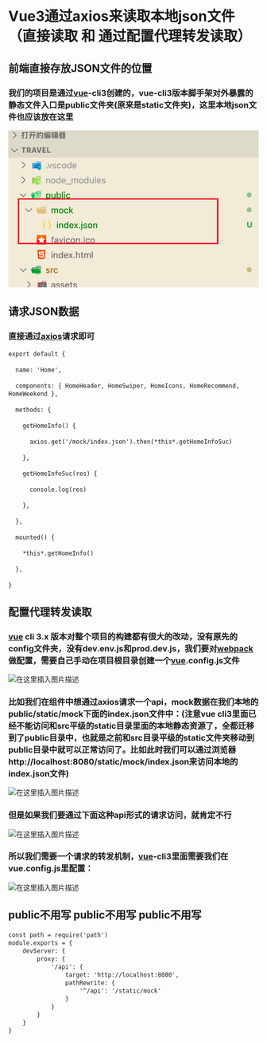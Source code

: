 # Vue3通过axios来读取本地json文件（直接读取 和 通过配置代理转发读取）



## **前端直接存放JSON文件的位置**

### 我们的项目是通过[vue](https://so.csdn.net/so/search?from=pc_blog_highlight&q=vue)-cli3创建的，vue-cli3版本脚手架对外暴露的静态文件入口是public文件夹(原来是static文件夹)，这里本地json文件也应该放在这里

![](https://github.com/PhoenixLeeSin/LeeImages/blob/master/uPic/KgYEXM.png)

## **请求JSON数据**

### 直接通过[axios](https://so.csdn.net/so/search?from=pc_blog_highlight&q=axios)请求即可

```vue
export default {

  name: 'Home',

  components: { HomeHeader, HomeSwiper, HomeIcons, HomeRecommend, HomeWeekend },

  methods: {

​    getHomeInfo() {

​      axios.get('/mock/index.json').then(*this*.getHomeInfoSuc)

​    },

​    getHomeInfoSuc(res) {

​      console.log(res)

​    },

  },

  mounted() {

​    *this*.getHomeInfo()

  },

}
```



## 配置代理转发读取

### [vue](https://so.csdn.net/so/search?from=pc_blog_highlight&q=vue) cli 3.x 版本对整个项目的构建都有很大的改动，没有原先的config文件夹，没有dev.env.js和prod.dev.js，我们要对[webpack](https://so.csdn.net/so/search?from=pc_blog_highlight&q=webpack)做配置，需要自己手动在项目根目录创建一个[vue](https://so.csdn.net/so/search?from=pc_blog_highlight&q=vue).config.js文件

![在这里插入图片描述](https://img-blog.csdnimg.cn/20210112103801508.png)

### 比如我们在组件中想通过axios请求一个api，mock数据在我们本地的public/static/mock下面的index.json文件中：(注意vue cli3里面已经不能访问和src平级的static目录里面的本地静态资源了，全都迁移到了public目录中，也就是之前和src目录平级的static文件夹移动到public目录中就可以正常访问了。比如此时我们可以通过浏览器http://localhost:8080/static/mock/index.json来访问本地的index.json文件)

![在这里插入图片描述](https://img-blog.csdnimg.cn/20210112104112437.png?x-oss-process=image/watermark,type_ZmFuZ3poZW5naGVpdGk,shadow_10,text_aHR0cHM6Ly9ibG9nLmNzZG4ubmV0L2R5dzMzOTAxOTk=,size_16,color_FFFFFF,t_70)



### 但是如果我们要通过下面这种api形式的请求访问，就肯定不行

![在这里插入图片描述](https://img-blog.csdnimg.cn/20210112103905707.png?x-oss-process=image/watermark,type_ZmFuZ3poZW5naGVpdGk,shadow_10,text_aHR0cHM6Ly9ibG9nLmNzZG4ubmV0L2R5dzMzOTAxOTk=,size_16,color_FFFFFF,t_70)



### 所以我们需要一个请求的转发机制，[vue](https://so.csdn.net/so/search?from=pc_blog_highlight&q=vue)-cli3里面需要我们在vue.config.js里配置：

![在这里插入图片描述](https://img-blog.csdnimg.cn/20210112104815431.png?x-oss-process=image/watermark,type_ZmFuZ3poZW5naGVpdGk,shadow_10,text_aHR0cHM6Ly9ibG9nLmNzZG4ubmV0L2R5dzMzOTAxOTk=,size_16,color_FFFFFF,t_70)





## public不用写 public不用写 public不用写

```
const path = require('path')
module.exports = {
    devServer: {
        proxy: {
            '/api': {
                target: 'http://localhost:8080',
                pathRewrite: {
                    '^/api': '/static/mock'
                }
            }
        }
    }
}
```

